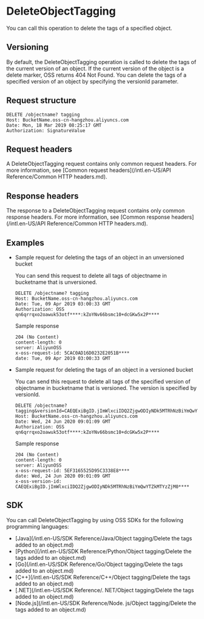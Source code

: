 # DeleteObjectTagging

You can call this operation to delete the tags of a specified object.

## Versioning

By default, the DeleteObjectTagging operation is called to delete the tags of the current version of an object. If the current version of the object is a delete marker, OSS returns 404 Not Found. You can delete the tags of a specified version of an object by specifying the versionId parameter.

## Request structure

```
DELETE /objectname? tagging
Host: BucketName.oss-cn-hangzhou.aliyuncs.com
Date: Mon, 18 Mar 2019 08:25:17 GMT
Authorization: SignatureValue
```

## Request headers

A DeleteObjectTagging request contains only common request headers. For more information, see [Common request headers](/intl.en-US/API Reference/Common HTTP headers.md).

## Response headers

The response to a DeleteObjectTagging request contains only common response headers. For more information, see [Common response headers](/intl.en-US/API Reference/Common HTTP headers.md).

## Examples

-   Sample request for deleting the tags of an object in an unversioned bucket

    You can send this request to delete all tags of objectname in bucketname that is unversioned.

    ```
    DELETE /objectname? tagging
    Host: BucketName.oss-cn-hangzhou.aliyuncs.com
    Date: Tue, 09 Apr 2019 03:00:33 GMT
    Authorization: OSS qn6qrrqxo2oawuk53otf****:kZoYNv66bsmc10+dcGKw5x2P****
    ```

    Sample response

    ```
    204 (No Content)
    content-length: 0
    server: AliyunOSS
    x-oss-request‐id: 5CAC0AD16D0232E2051B****
    date: Tue, 09 Apr 2019 03:00:33 GMT
    ```

-   Sample request for deleting the tags of an object in a versioned bucket

    You can send this request to delete all tags of the specified version of objectname in bucketname that is versioned. The version is specified by versionId.

    ```
    DELETE /objectname? tagging&versionId=CAEQExiBgID.jImWlxciIDQ2ZjgwODIyNDk5MTRhNzBiYmQwYTZkMTYzZjM0****
    Host: BucketName.oss-cn-hangzhou.aliyuncs.com
    Date: Wed, 24 Jun 2020 09:01:09 GMT
    Authorization: OSS qn6qrrqxo2oawuk53otf****:kZoYNv66bsmc10+dcGKw5x2P****
    ```

    Sample response

    ```
    204 (No Content)
    content-length: 0
    server: AliyunOSS
    x-oss-request-id: 5EF3165525D95C3338E8****
    date: Wed, 24 Jun 2020 09:01:09 GMT
    x-oss-version-id: CAEQExiBgID.jImWlxciIDQ2ZjgwODIyNDk5MTRhNzBiYmQwYTZkMTYzZjM0****
    ```


## SDK

You can call DeleteObjectTagging by using OSS SDKs for the following programming languages:

-   [Java](/intl.en-US/SDK Reference/Java/Object tagging/Delete the tags added to an object.md)
-   [Python](/intl.en-US/SDK Reference/Python/Object tagging/Delete the tags added to an object.md)
-   [Go](/intl.en-US/SDK Reference/Go/Object tagging/Delete the tags added to an object.md)
-   [C++](/intl.en-US/SDK Reference/C++/Object tagging/Delete the tags added to an object.md)
-   [.NET](/intl.en-US/SDK Reference/. NET/Object tagging/Delete the tags added to an object.md)
-   [Node.js](/intl.en-US/SDK Reference/Node. js/Object tagging/Delete the tags added to an object.md)

